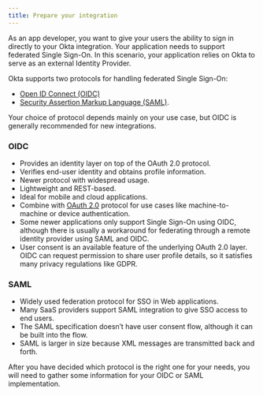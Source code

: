 ```yaml
---
title: Prepare your integration
---
```


As an app developer, you want to give your users the ability to sign in directly to your Okta integration. Your application needs to support federated Single Sign-On. In this scenario, your application relies on Okta to serve as an external Identity Provider.

Okta supports two protocols for handling federated Single Sign-On:

* [Open ID Connect (OIDC)](https://openid.net/connect/)
* [Security Assertion Markup Language (SAML)](https://en.wikipedia.org/wiki/Security_Assertion_Markup_Language).

Your choice of protocol depends mainly on your use case, but OIDC is generally recommended for new integrations.

### OIDC

* Provides an identity layer on top of the OAuth 2.0 protocol.
* Verifies end-user identity and obtains profile information.
* Newer protocol with widespread usage.
* Lightweight and REST-based.
* Ideal for mobile and cloud applications.
* Combine with [OAuth 2.0](https://oauth.net/2/) protocol for use cases like machine-to-machine or device authentication.
* Some newer applications only support Single Sign-On using OIDC, although there is usually a workaround for federating through a remote identity provider using SAML and OIDC.
* User consent is an available feature of the underlying OAuth 2.0 layer. OIDC can request permission to share user profile details, so it satisfies many privacy regulations like GDPR.

### SAML

* Widely used federation protocol for SSO in Web applications.
* Many SaaS providers support SAML integration to give SSO access to end users.
* The SAML specification doesn’t have user consent flow, although it can be built into the flow.
* SAML is larger in size because XML messages are transmitted back and forth.

After you have decided which protocol is the right one for your needs, you will need to gather some information for your OIDC or SAML implementation.

<StackSelector snippet="prep" />

<NextSectionLink/>
